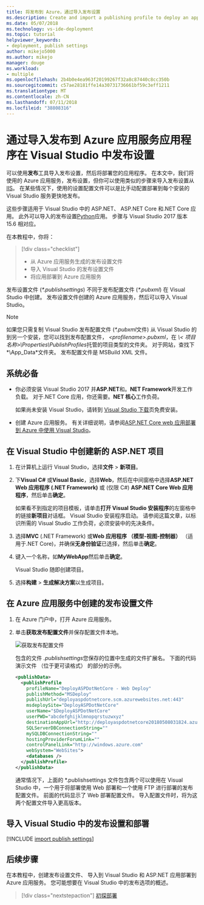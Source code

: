 ```yaml
---
title: 将发布到 Azure，通过导入发布设置
ms.description: Create and import a publishing profile to deploy an application from Visual Studio to Azure App Service
ms.date: 05/07/2018
ms.technology: vs-ide-deployment
ms.topic: tutorial
helpviewer_keywords:
- deployment, publish settings
author: mikejo5000
ms.author: mikejo
manager: douge
ms.workload:
- multiple
ms.openlocfilehash: 2b4b0e4ea963f20199267f32a8c87440c8cc350b
ms.sourcegitcommit: c57ae28181ffe14a30731736661bf59c3eff1211
ms.translationtype: MT
ms.contentlocale: zh-CN
ms.lasthandoff: 07/11/2018
ms.locfileid: "38808316"
---
```

# <a name="publish-an-application-to-azure-app-service-by-importing-publish-settings-in-visual-studio"></a>通过导入发布到 Azure 应用服务应用程序在 Visual Studio 中发布设置

可以使用**发布**工具导入发布设置，然后将部署您的应用程序。 在本文中，我们将使用的 Azure 应用服务，发布设置，但你可以使用类似的步骤来导入发布设置从[IIS](../deployment/tutorial-import-publish-settings-iis.md)。 在某些情况下，使用的设置配置文件可以是比手动配置部署到每个安装的 Visual Studio 服务更快地发布。

这些步骤适用于 Visual Studio 中的 ASP.NET、 ASP.NET Core 和.NET Core 应用。 此外可以导入的发布设置[Python](../python/publishing-python-web-applications-to-azure-from-visual-studio.md)应用。 步骤与 Visual Studio 2017 版本 15.6 相对应。

在本教程中，你将：

> [!div class="checklist"]
> * 从 Azure 应用服务生成的发布设置文件
> * 导入 Visual Studio 的发布设置文件
> * 将应用部署到 Azure 应用服务

发布设置文件 (*\*.publishsettings*) 不同于发布配置文件 (*\*.pubxml*) 在 Visual Studio 中创建。 发布设置文件创建的 Azure 应用服务，然后可以导入 Visual Studio。

> [!NOTE]
> 如果您只需复制 Visual Studio 发布配置文件 (*\*.pubxml*文件) 从 Visual Studio 的到另一个安装，您可以找到发布配置文件，  *\<profilename\>.pubxml*，在 *\\< 项目名称\>\Properties\PublishProfiles*托管的项目类型的文件夹。 对于网站，查找下*\App_Data*文件夹。 发布配置文件是 MSBuild XML 文件。

## <a name="prerequisites"></a>系统必备

* 你必须安装 Visual Studio 2017 并**ASP.NET**和。**NET Framework**开发工作负载。 对于.NET Core 应用，你还需要。**NET 核心**工作负荷。

    如果尚未安装 Visual Studio，请转到 [Visual Studio 下载](https://visualstudio.microsoft.com/downloads/?utm_medium=microsoft&utm_source=docs.microsoft.com&utm_campaign=button+cta&utm_content=download+vs2017)页免费安装。

* 创建 Azure 应用服务。 有关详细说明，请参阅[ASP.NET Core web 应用部署到 Azure 中使用 Visual Studio](/aspnet/core/tutorials/publish-to-azure-webapp-using-vs)。

## <a name="create-a-new-aspnet-project-in-visual-studio"></a>在 Visual Studio 中创建新的 ASP.NET 项目

1. 在计算机上运行 Visual Studio，选择**文件** > **新项目**。

1. 下**Visual C#** 或**Visual Basic**，选择**Web**，然后在中间窗格中选择**ASP.NET Web 应用程序 (.NET Framework)** 或 (仅限 C#) **ASP.NET Core Web 应用程序**，然后单击**确定**。

    如果看不到指定的项目模板，请单击**打开 Visual Studio 安装程序**的左窗格中的链接**新项目**对话框。 Visual Studio 安装程序启动。 请参阅这篇文章，以标识所需的 Visual Studio 工作负荷，必须安装中的先决条件。

1. 选择**MVC** (.NET Framework) 或**Web 应用程序 （模型-视图-控制器）** （适用于.NET Core)，并确保**无身份验证**已选择，然后单击**确定**。

1. 键入一个名称，如**MyWebApp**然后单击**确定**。

    Visual Studio 随即创建项目。

1. 选择**构建** > **生成解决方案**以生成项目。

## <a name="create-the-publish-settings-file-in-azure-app-service"></a>在 Azure 应用服务中创建的发布设置文件

1. 在 Azure 门户中，打开 Azure 应用服务。

1. 单击**获取发布配置文件**并保存配置文件本地。

    ![获取发布配置文件](../deployment/media/tutorial-azure-app-service-get-publish-profile.png)

    包含的文件 *.publishsettings*您保存的位置中生成的文件扩展名。 下面的代码演示文件 （位于更可读格式） 的部分的示例。

    ```xml
    <publishData>
      <publishProfile
        profileName="DeployASPDotNetCore - Web Deploy"
        publishMethod="MSDeploy"
        publishUrl="deployaspdotnetcore.scm.azurewebsites.net:443"
        msdeploySite="DeployASPDotNetCore"
        userName="$DeployASPDotNetCore"
        userPWD="abcdefghijklmnopqrstuzwxyz"
        destinationAppUrl="http://deployaspdotnetcore20180508031824.azurewebsites.net"
        SQLServerDBConnectionString=""
        mySQLDBConnectionString=""
        hostingProviderForumLink=""
        controlPanelLink="http://windows.azure.com"
        webSystem="WebSites">
        <databases />
      </publishProfile>
    </publishData>
    ```
    通常情况下，上面的 *.publishsettings 文件包含两个可以使用在 Visual Studio 中，一个用于将部署使用 Web 部署和一个使用 FTP 进行部署的发布配置文件。 前面的代码显示了 Web 部署配置文件。 导入配置文件时，将为这两个配置文件导入更高版本。

## <a name="import-the-publish-settings-in-visual-studio-and-deploy"></a>导入 Visual Studio 中的发布设置和部署

[!INCLUDE [import publish settings](../deployment/includes/import-publish-settings-vs.md)]

## <a name="next-steps"></a>后续步骤

在本教程中，创建发布设置文件、 导入到 Visual Studio 和 ASP.NET 应用部署到 Azure 应用服务。 您可能想要在 Visual Studio 中的发布选项的概述。

> [!div class="nextstepaction"]
> [初探部署](../deployment/deploying-applications-services-and-components.md)
